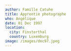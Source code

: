 ```yaml
---
author: Famille Catuhe
title: Apprentie photographe
who: Angélique
date: 01 Dec 1997
location:
  city: Finsterthal
  country: Luxemburg
image: /images/dec97.jpeg
---
```


